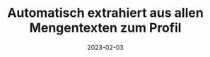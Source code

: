 ---
title: Automatisch extrahiert aus allen Mengentexten zum Profil
info: Indeed Ausschreibungen Medieninformatik
date: 2023-02-03
urlRohdaten: https://www.icloud.com/numbers/081c88uajx_jMSe1xn_mRyAiQ#stellenausschreibungen
urlVisualisation: https://voyant-tools.org/?corpus=d770525f3d0bb9be89afd4fe38d17d41&stopList=stop.de.german.txt&panels=cirrus,reader,trends,summary,contexts
size:
layout: image.11ty.js
---